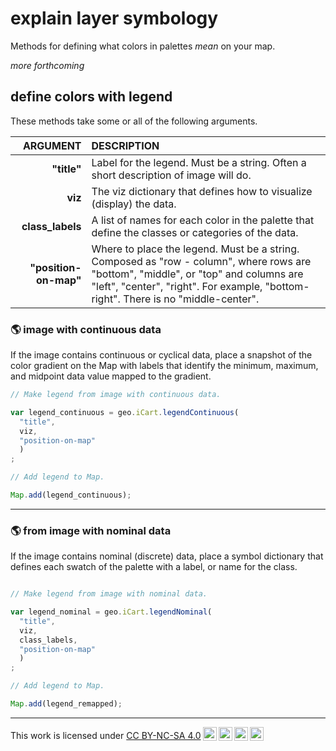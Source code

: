 # __explain layer symbology__  

Methods for defining what colors in palettes _mean_ on your map.  

_more forthcoming_ 

## __define colors with legend__  

These methods take some or all of the following arguments.

| ARGUMENT          | DESCRIPTION   |
| --:               | :--           |
| __"title"__           | Label for the legend. Must be a string. Often a short description of image will do.  |
| __viz__               | The viz dictionary that defines how to visualize (display) the data.   | 
| __class_labels__      | A list of names for each color in the palette that define the classes or categories of the data. |
| __"position-on-map"__ | Where to place the legend. Must be a string. Composed as "row - column", where rows are "bottom", "middle", or "top" and columns are "left", "center", "right". For example, "bottom-right". There is no "middle-center". |  

### __:earth_americas: image with continuous data__  

If the image contains continuous or cyclical data, place a snapshot of the color gradient on the Map with labels that identify the minimum, maximum, and midpoint data value mapped to the gradient. 

```js
// Make legend from image with continuous data. 

var legend_continuous = geo.iCart.legendContinuous(
  "title", 
  viz, 
  "position-on-map"
  )
;

// Add legend to Map.  

Map.add(legend_continuous);

```

---

### __:earth_americas: from image with nominal data__

If the image contains nominal (discrete) data, place a symbol dictionary that defines each swatch of the palette with a label, or name for the class.     

```js

// Make legend from image with nominal data.

var legend_nominal = geo.iCart.legendNominal(
  "title", 
  viz, 
  class_labels, 
  "position-on-map"
  )
;

// Add legend to Map.  

Map.add(legend_remapped);
```



---  

<p xmlns:cc="http://creativecommons.org/ns#" >This work is licensed under <a href="https://creativecommons.org/licenses/by-nc-sa/4.0/?ref=chooser-v1" target="_blank" rel="license noopener noreferrer" style="display:inline-block;">CC BY-NC-SA 4.0<img style="height:22px!important;margin-left:3px;vertical-align:text-bottom;" src="https://mirrors.creativecommons.org/presskit/icons/cc.svg?ref=chooser-v1" alt=""><img style="height:22px!important;margin-left:3px;vertical-align:text-bottom;" src="https://mirrors.creativecommons.org/presskit/icons/by.svg?ref=chooser-v1" alt=""><img style="height:22px!important;margin-left:3px;vertical-align:text-bottom;" src="https://mirrors.creativecommons.org/presskit/icons/nc.svg?ref=chooser-v1" alt=""><img style="height:22px!important;margin-left:3px;vertical-align:text-bottom;" src="https://mirrors.creativecommons.org/presskit/icons/sa.svg?ref=chooser-v1" alt=""></a></p>